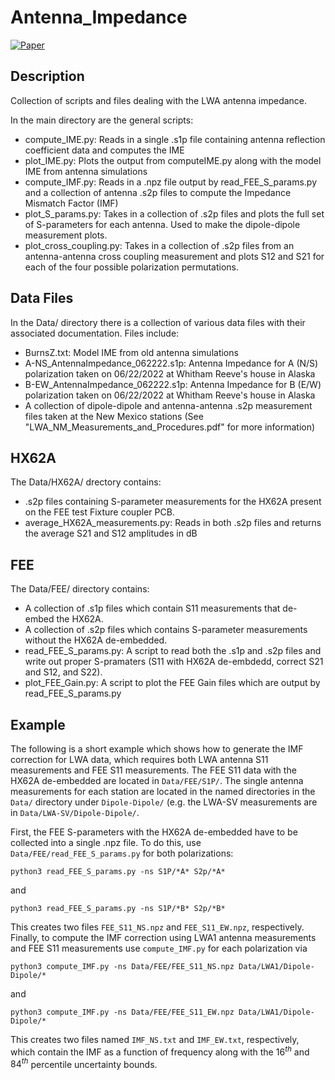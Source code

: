 Antenna_Impedance
===================
[![Paper]()]()

Description
-----------
Collection of scripts and files dealing with the LWA antenna impedance.

In the main directory are the general scripts:
* compute_IME.py: Reads in a single .s1p file containing antenna reflection coefficient data and computes the IME 
* plot_IME.py: Plots the output from computeIME.py along with the model IME from antenna simulations
* compute_IMF.py: Reads in a .npz file output by read_FEE_S_params.py and a collection of antenna .s2p files to compute the Impedance Mismatch Factor (IMF)
* plot_S_params.py: Takes in a collection of .s2p files and plots the full set of S-parameters for each antenna. Used to make the dipole-dipole measurement plots.
* plot_cross_coupling.py: Takes in a collection of .s2p files from an antenna-antenna cross coupling measurement and plots S12 and S21 for each of the four possible polarization permutations. 

Data Files
----------
In the Data/ directory there is a collection of various data files with their associated documentation.
Files include:
* BurnsZ.txt: Model IME from old antenna simulations
* A-NS_AntennaImpedance_062222.s1p: Antenna Impedance for A (N/S) polarization taken on 06/22/2022 at Whitham Reeve's house in Alaska
* B-EW_AntennaImpedance_062222.s1p: Antenna Impedance for B (E/W) polarization taken on 06/22/2022 at Whitham Reeve's house in Alaska
* A collection of dipole-dipole and antenna-antenna .s2p measurement files taken at the New Mexico stations (See "LWA_NM_Measurements_and_Procedures.pdf" for more information)

HX62A
-----
The Data/HX62A/ drectory contains:
* .s2p files containing S-parameter measurements for the HX62A present on the FEE test Fixture coupler PCB.
* average_HX62A_measurements.py: Reads in both .s2p files and returns the average S21 and S12 amplitudes in dB

FEE
---
The Data/FEE/ directory contains:
* A collection of .s1p files which contain S11 measurements that de-embed the HX62A.
* A collection of .s2p files which contains S-parameter measurements without the HX62A de-embedded.
* read_FEE_S_params.py: A script to read both the .s1p and .s2p files and write out proper S-pramaters (S11 with HX62A de-embdedd, correct S21 and S12, and S22).
* plot_FEE_Gain.py: A script to plot the FEE Gain files which are output by read_FEE_S_params.py

Example
-------
The following is a short example which shows how to generate the IMF correction for LWA data, which requires both LWA antenna S11 measurements and FEE S11 measurements.
The FEE S11 data with the HX62A de-embedded are located in `Data/FEE/S1P/`. The single antenna measurements for each station are located in the named directories in the `Data/` directory
under `Dipole-Dipole/` (e.g. the LWA-SV measurements are in `Data/LWA-SV/Dipole-Dipole/`.

First, the FEE S-parameters with the HX62A de-embedded have to be collected into a single .npz file. To do this, use `Data/FEE/read_FEE_S_params.py` for both polarizations:
```
python3 read_FEE_S_params.py -ns S1P/*A* S2p/*A*
```
and
```
python3 read_FEE_S_params.py -ns S1P/*B* S2p/*B*
```
This creates two files `FEE_S11_NS.npz` and `FEE_S11_EW.npz`, respectively. Finally, to compute the IMF correction using LWA1 antenna measurements and FEE S11 measurements use `compute_IMF.py`
for each polarization via
```
python3 compute_IMF.py -ns Data/FEE/FEE_S11_NS.npz Data/LWA1/Dipole-Dipole/*
```
and
```
python3 compute_IMF.py -ns Data/FEE/FEE_S11_EW.npz Data/LWA1/Dipole-Dipole/*
```
This creates two files named `IMF_NS.txt` and `IMF_EW.txt`, respectively, which contain the IMF as a function of frequency along with the $16^{th}$ and $84^{th}$ percentile uncertainty bounds.
